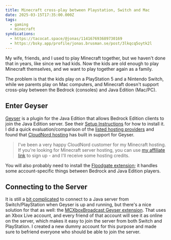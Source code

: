 ```yaml
---
title: Minecraft cross-play between Playstation, Switch and Mac
date: 2025-03-15T17:35:00.000Z
tags:
  - gaming
  - minecraft
syndications:
  - https://tacocat.space/@jonas/114167693689730169
  - https://bsky.app/profile/jonas.brusman.se/post/3lkqcq5oytk2l
---
```


My wife, friends, and I used to play Minecraft together, but we haven't done that in years, like since we had kids. Now the kids are old enough to play Minecraft themselves, and we want to play together again as a family.

The problem is that the kids play on a PlayStation 5 and a Nintendo Switch, while we parents play on Mac computers, and Minecraft doesn't support cross-play between the Bedrock (consoles) and Java Edition (Mac/PC).

## Enter Geyser

[Geyser](https://geysermc.org) is a plugin for the Java Edition that allows Bedrock Edition clients to join the Java Edition server. See their [Setup Instructions](https://geysermc.org/wiki/geyser/setup/) for how to install it. I did a quick evaluation/comparison of the [listed hosting providers](https://geysermc.org/wiki/geyser/supported-hosting-providers) and found that [CloudNord hosting](https://cloudnord.net/aff.php?aff=40) has built in support for Geyser.

> I've been a very happy CloudNord customer for my Minecraft hosting. If you're looking for Minecraft server hosting, you can use [my affiliate link](https://cloudnord.net/aff.php?aff=40) to sign up - and I'll receive some hosting credits.

You will also probably need to install the [Floodgate extension](https://geysermc.org/wiki/floodgate/); it handles some account-specific things between Bedrock and Java Edition players.

## Connecting to the Server

It is still a [bit complicated](https://geysermc.org/wiki/geyser/using-geyser-with-consoles) to connect to a Java server from Switch/PlayStation when Geyser is up and running, but there's a nice solution for that as well: the [MCXboxBroadcast Geyser extension](https://github.com/MCXboxBroadcast/Broadcaster). That uses an Xbox Live account, and every friend of that account will see it as online on the server, which makes it easy to join the server from both Switch and PlayStation. I created a new dummy account for this purpose and made sure to befriend everyone who should be able to join the server.
